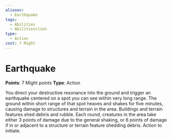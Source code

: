 ```yaml
---
aliases:
  - Earthquake
tags:
  - Abilities
  - Abilitiesction
type:
  - Action
cost: 7 Might
---
```


# Earthquake

**Points**: 7 Might points
**Type**: Action

You direct your destructive resonance into the ground and trigger an earthquake centered on a spot you can see within very long range. The ground within short range of that spot heaves and shakes for five minutes, causing damage to structures and terrain in the area. Buildings and terrain features shed debris and rubble. Each round, creatures in the area take either 3 points of damage due to the general shaking, or 6 points of damage if in or adjacent to a structure or terrain feature shedding debris. Action to initiate.
